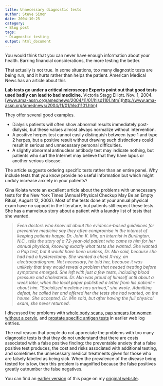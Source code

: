 ```yaml
---
title: Unnecessary diagnostic tests
author: Steve Simon
date: 2004-10-25
category:
- Blog post
tags:
- Diagnostic testing
output: html_document
---
```

You would think that you can never have enough information about your
health. Barring financial considerations, the more testing the better.

That actually is not true. In some situations, too many diagnostic tests
are being run, and it hurts rather than helps the patient. American
Medical News has an article about this

**Lab tests go under a critical microscope Experts point out that good
tests used badly can lead to bad medicine.** Victoria Stagg Elliott.
Nov. 1, 2004.
[www.ama-assn.org/amednews/2004/11/01/hlsd1101.htm](http://www.ama-assn.org/amednews/2004/11/01/hlsd1101.htm)

They offer several good examples.

-   Dialysis patients will often show abnormal results immediately
    post-dialysis, but these values almost always normalize without
    intervention.
-   A positive herpes test cannot easily distinguish between type 1 and
    type 2 herpes, but a positive result without drawing such
    distinctions could result in serious and unnecessary personal
    difficulties.
-   A slightly abnormal antinuclear antibody test may indicate nothing,
    but patients who surf the Internet may believe that they have lupus
    or another serious disease.

The article suggests ordering specific tests rather than an entire
panel. Why include tests that you know provide no useful information but
which might unduly increase anxiety in your patients?

Gina Kolata wrote an excellent article about the problems with
unnecessary tests for the New York Times (Annual Physical Checkup May Be
an Empty Ritual, August 12, 2003). Most of the tests done at your annual
physical exam have no support in the literature, but patients still
expect these tests. She has a marvelous story about a patient with a
laundry list of tests that she wanted.

> *Even doctors who know all about the evidence-based guidelines for
> preventive medicine say they often compromise in the interest of
> keeping patients happy. Dr. John K. Min, an internist in Burlington,
> N.C., tells the story of a 72-year-old patient who came to him for her
> annual physical, knowing exactly what tests she wanted. She wanted a
> Pap test, but it would have been useless, Dr. Min said, because she
> had had a hysterectomy. She wanted a chest X-ray, an
> electrocardiogram. Not necessary, he told her, because it was unlikely
> that they would reveal a problem that needed treating before symptoms
> emerged. She left with just a few tests, including blood pressure and
> cholesterol. Dr. Min was proud of himself until about a week later,
> when the local paper published a letter from his patient - about him.
> \"Socialized medicine has arrived,\" she wrote. Admitting defeat, he
> called her and offered her the tests she had wanted, on the house. She
> accepted, Dr. Min said, but after having the full physical exam, she
> never returned.*

I discussed the problems with [whole body scans](FullBodyScan.html),
[pap smears for women without a cervix](PapSmear.html), and [prostate
specific antigen tests](psa.html) in earlier web log entries.

The real reason that people do not appreciate the problems with too many
diagnostic tests is that they do not understand that there are costs
associated with a false positive finding: the preventable anxiety that a
false positive test produces, the cost and risks associated with
additional testing, and sometimes the unnecessary medical treatments
given for those who are falsely labeled as being sick. When the
prevalence of the disease being tested for is low, then this problem is
magnified because the false positives greatly outnumber the false
negatives.

You can find an [earlier version](http://www.pmean.com/04/UnnecessaryTests.html) of this page on my [original website](http://www.pmean.com/original_site.html).

